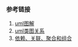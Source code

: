 ### 参考链接
1. [uml图解](https://www.processon.com/view/link/5d2a0894e4b0f42d068285c6)
2. [uml类图关系](https://www.cnblogs.com/alex-blog/articles/2704214.html)
3. [依赖、关联、聚合和组合](https://www.cnblogs.com/wanghuaijun/p/5421419.html)